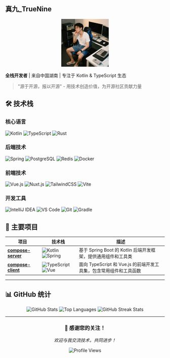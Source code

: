 

## 真九_TrueNine

<div align="center">
  <img src="./personal_photo.jpeg" alt="Personal Photo" width="150">
</div>

**全栈开发者** | 来自中国湖南 | 专注于 Kotlin & TypeScript 生态

> "源于开源，报以开源" - 用技术创造价值，为开源社区贡献力量

## 🛠️ 技术栈

### 核心语言
![Kotlin](https://img.shields.io/badge/Kotlin-7F52FF?style=flat-square&logo=kotlin&logoColor=white)
![TypeScript](https://img.shields.io/badge/TypeScript-3178C6?style=flat-square&logo=typescript&logoColor=white)
![Rust](https://img.shields.io/badge/Rust-ED8B00?style=flat-square&logo=rust&logoColor=white)

### 后端技术
![Spring](https://img.shields.io/badge/Spring_Boot-6DB33F?style=flat-square&logo=spring&logoColor=white)
![PostgreSQL](https://img.shields.io/badge/PostgreSQL-336791?style=flat-square&logo=postgresql&logoColor=white)
![Redis](https://img.shields.io/badge/Redis-DC382D?style=flat-square&logo=redis&logoColor=white)
![Docker](https://img.shields.io/badge/Docker-2496ED?style=flat-square&logo=docker&logoColor=white)

### 前端技术
![Vue.js](https://img.shields.io/badge/Vue.js-4FC08D?style=flat-square&logo=vuedotjs&logoColor=white)
![Nuxt.js](https://img.shields.io/badge/Nuxt.js-00DC82?style=flat-square&logo=nuxtdotjs&logoColor=white)
![TailwindCSS](https://img.shields.io/badge/Tailwind_CSS-38B2AC?style=flat-square&logo=tailwind-css&logoColor=white)
![Vite](https://img.shields.io/badge/Vite-646CFF?style=flat-square&logo=vite&logoColor=white)

### 开发工具
![IntelliJ IDEA](https://img.shields.io/badge/IntelliJ_IDEA-000000?style=flat-square&logo=intellij-idea&logoColor=white)
![VS Code](https://img.shields.io/badge/VS_Code-007ACC?style=flat-square&logo=visual-studio-code&logoColor=white)
![Git](https://img.shields.io/badge/Git-F05032?style=flat-square&logo=git&logoColor=white)
![Gradle](https://img.shields.io/badge/Gradle-02303A?style=flat-square&logo=gradle&logoColor=white)

## 🚀 主要项目

| 项目 | 技术栈 | 描述 |
|------|--------|------|
| [**compose-server**](https://github.com/TrueNine/compose-server) | ![Kotlin](https://img.shields.io/badge/Kotlin-7F52FF?style=flat-square&logo=kotlin&logoColor=white) ![Spring](https://img.shields.io/badge/Spring-6DB33F?style=flat-square&logo=spring&logoColor=white) | 基于 Spring Boot 的 Kotlin 后端开发框架，提供通用组件和工具类 |
| [**compose-client**](https://github.com/TrueNine/compose-client) | ![TypeScript](https://img.shields.io/badge/TypeScript-3178C6?style=flat-square&logo=typescript&logoColor=white) ![Vue](https://img.shields.io/badge/Vue.js-4FC08D?style=flat-square&logo=vuedotjs&logoColor=white) | 面向 TypeScript 和 Vue.js 的前端开发工具集，包含常用组件和工具函数 |

---

## 📊 GitHub 统计

<div align="center">
  <img src="https://github-readme-stats.vercel.app/api?username=TrueNine&show_icons=true&theme=radical&hide_border=true&bg_color=0d1117" alt="GitHub Stats">

  
  <img src="https://github-readme-stats.vercel.app/api/top-langs/?username=TrueNine&layout=compact&theme=radical&hide_border=true&bg_color=0d1117" alt="Top Languages">
  
  <img src="https://github-readme-streak-stats.herokuapp.com/?user=TrueNine&theme=radical&hide_border=true&background=0d1117" alt="GitHub Streak Stats">

</div>

---

<div align="center">
  <h3>💝 感谢您的关注！</h3>
  <p><em>欢迎与我交流技术，共同进步！</em></p>

  <img src="https://komarev.com/ghpvc/?username=TrueNine&color=blueviolet&style=flat-square&label=Profile+Views" alt="Profile Views">
</div>


